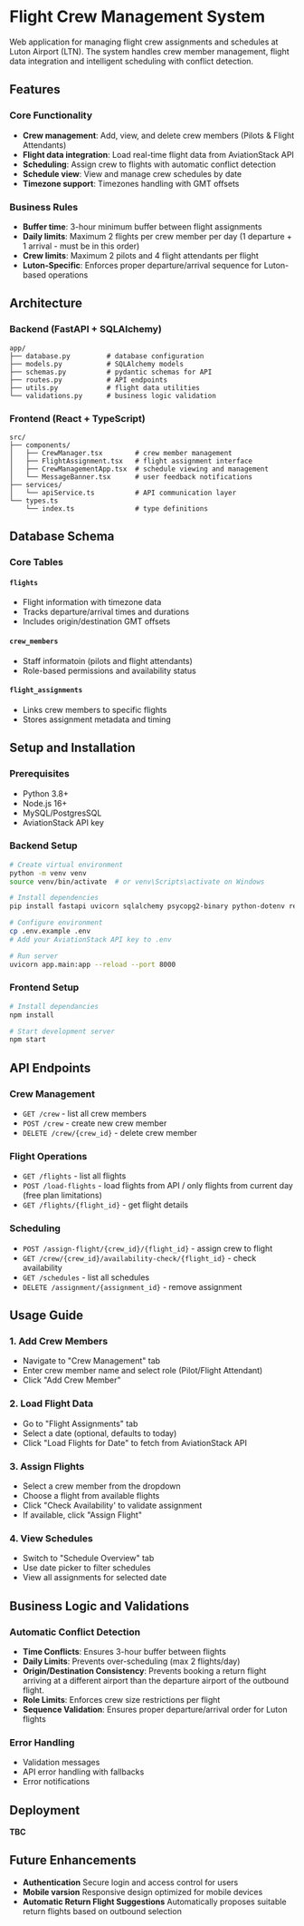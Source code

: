 # Flight Crew Management System

Web application for managing flight crew assignments and schedules at Luton Airport (LTN). The system handles crew member management, flight data integration and intelligent scheduling with conflict detection.

## Features

### Core Functionality
- **Crew management**: Add, view, and delete crew members (Pilots & Flight Attendants)
- **Flight data integration**: Load real-time flight data from AviationStack API
- **Scheduling**: Assign crew to flights with automatic conflict detection
- **Schedule view**: View and manage crew schedules by date
- **Timezone support**: Timezones handling with GMT offsets

### Business Rules
- **Buffer time**: 3-hour minimum buffer between flight assignments
- **Daily limits**: Maximum 2 flights per crew member per day (1 departure + 1 arrival - must be in this order) 
- **Crew limits**: Maximum 2 pilots and 4 flight attendants per flight
- **Luton-Specific**: Enforces proper departure/arrival sequence for Luton-based operations

## Architecture

### Backend (FastAPI + SQLAlchemy)
```
app/
├── database.py         # database configuration
├── models.py           # SQLAlchemy models
├── schemas.py          # pydantic schemas for API
├── routes.py           # API endpoints
├── utils.py            # flight data utilities
└── validations.py      # business logic validation
```

### Frontend (React + TypeScript)
```
src/
├── components/
│   ├── CrewManager.tsx        # crew member management
│   ├── FlightAssignment.tsx   # flight assignment interface
│   ├── CrewManagementApp.tsx  # schedule viewing and management
│   └── MessageBanner.tsx      # user feedback notifications
├── services/
│   └── apiService.ts          # API communication layer
└── types.ts
    └── index.ts               # type definitions
```

## Database Schema

### Core Tables

#### `flights`
- Flight information with timezone data
- Tracks departure/arrival times and durations
- Includes origin/destination GMT offsets

#### `crew_members`
- Staff informatoin (pilots and flight attendants)
- Role-based permissions and availability status

#### `flight_assignments`
- Links crew members to specific flights
- Stores assignment metadata and timing

## Setup and Installation

### Prerequisites
- Python 3.8+
- Node.js 16+
- MySQL/PostgresSQL
- AviationStack API key

### Backend Setup
```bash
# Create virtual environment
python -m venv venv
source venv/bin/activate  # or venv\Scripts\activate on Windows

# Install dependencies
pip install fastapi uvicorn sqlalchemy psycopg2-binary python-dotenv requests

# Configure environment
cp .env.example .env
# Add your AviationStack API key to .env

# Run server
uvicorn app.main:app --reload --port 8000
```

### Frontend Setup
```bash
# Install dependancies
npm install

# Start development server
npm start
```

## API Endpoints

### Crew Management
- `GET /crew` - list all crew members
- `POST /crew` - create new crew member
- `DELETE /crew/{crew_id}` - delete crew member

### Flight Operations
- `GET /flights` - list all flights
- `POST /load-flights` - load flights from API / only flights from current day (free plan limitations)
- `GET /flights/{flight_id}` - get flight details

### Scheduling
- `POST /assign-flight/{crew_id}/{flight_id}` - assign crew to flight
- `GET /crew/{crew_id}/availability-check/{flight_id}` - check availability
- `GET /schedules` - list all schedules
- `DELETE /assignment/{assignment_id}` - remove assignment

##  Usage Guide

### 1. Add Crew Members
- Navigate to "Crew Management" tab
- Enter crew member name and select role (Pilot/Flight Attendant)
- Click "Add Crew Member"

### 2. Load Flight Data
- Go to "Flight Assignments" tab
- Select a date (optional, defaults to today)
- Click "Load Flights for Date" to fetch from AviationStack API

### 3. Assign Flights
- Select a crew member from the dropdown
- Choose a flight from available flights
- Click "Check Availability' to validate assignment
- If available, click "Assign Flight"

### 4. View Schedules
- Switch to "Schedule Overview" tab
- Use date picker to filter schedules
- View all assignments for selected date

## Business Logic and Validations

### Automatic Conflict Detection
- **Time Conflicts**: Ensures 3-hour buffer between flights
- **Daily Limits**: Prevents over-scheduling (max 2 flights/day)
- **Origin/Destination Consistency**: Prevents booking a return flight arriving at a different airport than the departure airport of the outbound flight.
- **Role Limits**: Enforces crew size restrictions per flight
- **Sequence Validation**: Ensures proper departure/arrival order for Luton flights

### Error Handling
- Validation messages
- API error handling with fallbacks
- Error notifications

## Deployment
**TBC**

## Future Enhancements

- **Authentication** Secure login and access control for users
- **Mobile varsion** Responsive design optimized for mobile devices
- **Automatic Return Flight Suggestions** Automatically proposes suitable return flights based on outbound selection
